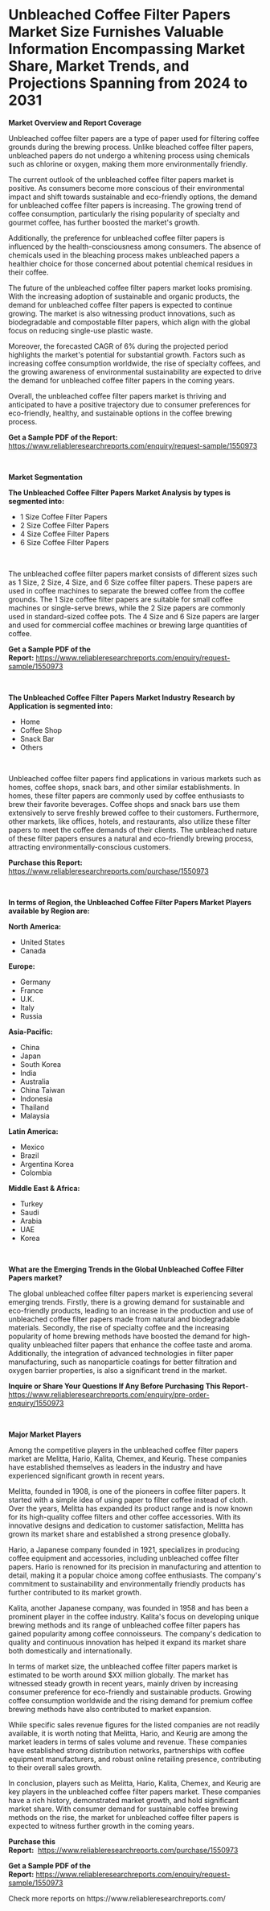 <p><h1>Unbleached Coffee Filter Papers Market Size Furnishes Valuable Information Encompassing Market Share, Market Trends, and Projections Spanning from 2024 to 2031</h1></p><p><strong>Market Overview and Report Coverage</strong></p>
<p><p>Unbleached coffee filter papers are a type of paper used for filtering coffee grounds during the brewing process. Unlike bleached coffee filter papers, unbleached papers do not undergo a whitening process using chemicals such as chlorine or oxygen, making them more environmentally friendly.</p><p>The current outlook of the unbleached coffee filter papers market is positive. As consumers become more conscious of their environmental impact and shift towards sustainable and eco-friendly options, the demand for unbleached coffee filter papers is increasing. The growing trend of coffee consumption, particularly the rising popularity of specialty and gourmet coffee, has further boosted the market's growth.</p><p>Additionally, the preference for unbleached coffee filter papers is influenced by the health-consciousness among consumers. The absence of chemicals used in the bleaching process makes unbleached papers a healthier choice for those concerned about potential chemical residues in their coffee.</p><p>The future of the unbleached coffee filter papers market looks promising. With the increasing adoption of sustainable and organic products, the demand for unbleached coffee filter papers is expected to continue growing. The market is also witnessing product innovations, such as biodegradable and compostable filter papers, which align with the global focus on reducing single-use plastic waste.</p><p>Moreover, the forecasted CAGR of 6% during the projected period highlights the market's potential for substantial growth. Factors such as increasing coffee consumption worldwide, the rise of specialty coffees, and the growing awareness of environmental sustainability are expected to drive the demand for unbleached coffee filter papers in the coming years.</p><p>Overall, the unbleached coffee filter papers market is thriving and anticipated to have a positive trajectory due to consumer preferences for eco-friendly, healthy, and sustainable options in the coffee brewing process.</p></p>
<p><strong>Get a Sample PDF of the Report:</strong> <a href="https://www.reliableresearchreports.com/enquiry/request-sample/1550973">https://www.reliableresearchreports.com/enquiry/request-sample/1550973</a></p>
<p>&nbsp;</p>
<p><strong>Market Segmentation</strong></p>
<p><strong>The Unbleached Coffee Filter Papers Market Analysis by types is segmented into:</strong></p>
<p><ul><li>1 Size Coffee Filter Papers</li><li>2 Size Coffee Filter Papers</li><li>4 Size Coffee Filter Papers</li><li>6 Size Coffee Filter Papers</li></ul></p>
<p>&nbsp;</p>
<p><p>The unbleached coffee filter papers market consists of different sizes such as 1 Size, 2 Size, 4 Size, and 6 Size coffee filter papers. These papers are used in coffee machines to separate the brewed coffee from the coffee grounds. The 1 Size coffee filter papers are suitable for small coffee machines or single-serve brews, while the 2 Size papers are commonly used in standard-sized coffee pots. The 4 Size and 6 Size papers are larger and used for commercial coffee machines or brewing large quantities of coffee.</p></p>
<p><strong>Get a Sample PDF of the Report:</strong>&nbsp;<a href="https://www.reliableresearchreports.com/enquiry/request-sample/1550973">https://www.reliableresearchreports.com/enquiry/request-sample/1550973</a></p>
<p>&nbsp;</p>
<p><strong>The Unbleached Coffee Filter Papers Market Industry Research by Application is segmented into:</strong></p>
<p><ul><li>Home</li><li>Coffee Shop</li><li>Snack Bar</li><li>Others</li></ul></p>
<p>&nbsp;</p>
<p><p>Unbleached coffee filter papers find applications in various markets such as homes, coffee shops, snack bars, and other similar establishments. In homes, these filter papers are commonly used by coffee enthusiasts to brew their favorite beverages. Coffee shops and snack bars use them extensively to serve freshly brewed coffee to their customers. Furthermore, other markets, like offices, hotels, and restaurants, also utilize these filter papers to meet the coffee demands of their clients. The unbleached nature of these filter papers ensures a natural and eco-friendly brewing process, attracting environmentally-conscious customers.</p></p>
<p><strong>Purchase this Report:</strong>&nbsp; <a href="https://www.reliableresearchreports.com/purchase/1550973">https://www.reliableresearchreports.com/purchase/1550973</a></p>
<p>&nbsp;</p>
<p><strong>In terms of Region, the Unbleached Coffee Filter Papers Market Players available by Region are:</strong></p>
<p>
    <p> <strong> North America: </strong>
        <ul>
            <li>United States</li>
            <li>Canada</li>
        </ul>
        </p> 
    <p> <strong> Europe: </strong>
        <ul>
            <li>Germany</li>
            <li>France</li>
            <li>U.K.</li>
            <li>Italy</li>
            <li>Russia</li>
        </ul>
        </p> 
    <p> <strong> Asia-Pacific: </strong>
        <ul>
            <li>China</li>
            <li>Japan</li>
            <li>South Korea</li>
            <li>India</li>
            <li>Australia</li>
            <li>China Taiwan</li>
            <li>Indonesia</li>
            <li>Thailand</li>
            <li>Malaysia</li>
        </ul>
        </p> 
    <p> <strong> Latin America: </strong>
        <ul>
            <li>Mexico</li>
            <li>Brazil</li>
            <li>Argentina Korea</li>
            <li>Colombia</li>
        </ul>
        </p> 
    <p> <strong> Middle East & Africa: </strong>
        <ul>
            <li>Turkey</li>
            <li>Saudi</li>
            <li>Arabia</li>
            <li>UAE</li>
            <li>Korea</li>
        </ul>
    </p>
    </p>
<p>&nbsp;</p>
<p><strong>What are the Emerging Trends in the Global Unbleached Coffee Filter Papers market?</strong></p>
<p><p>The global unbleached coffee filter papers market is experiencing several emerging trends. Firstly, there is a growing demand for sustainable and eco-friendly products, leading to an increase in the production and use of unbleached coffee filter papers made from natural and biodegradable materials. Secondly, the rise of specialty coffee and the increasing popularity of home brewing methods have boosted the demand for high-quality unbleached filter papers that enhance the coffee taste and aroma. Additionally, the integration of advanced technologies in filter paper manufacturing, such as nanoparticle coatings for better filtration and oxygen barrier properties, is also a significant trend in the market.</p></p>
<p><strong>Inquire or Share Your Questions If Any Before Purchasing This Report</strong>- <a href="https://www.reliableresearchreports.com/enquiry/pre-order-enquiry/1550973">https://www.reliableresearchreports.com/enquiry/pre-order-enquiry/1550973</a></p>
<p>&nbsp;</p>
<p><strong>Major Market Players</strong></p>
<p><p>Among the competitive players in the unbleached coffee filter papers market are Melitta, Hario, Kalita, Chemex, and Keurig. These companies have established themselves as leaders in the industry and have experienced significant growth in recent years.</p><p>Melitta, founded in 1908, is one of the pioneers in coffee filter papers. It started with a simple idea of using paper to filter coffee instead of cloth. Over the years, Melitta has expanded its product range and is now known for its high-quality coffee filters and other coffee accessories. With its innovative designs and dedication to customer satisfaction, Melitta has grown its market share and established a strong presence globally.</p><p>Hario, a Japanese company founded in 1921, specializes in producing coffee equipment and accessories, including unbleached coffee filter papers. Hario is renowned for its precision in manufacturing and attention to detail, making it a popular choice among coffee enthusiasts. The company's commitment to sustainability and environmentally friendly products has further contributed to its market growth.</p><p>Kalita, another Japanese company, was founded in 1958 and has been a prominent player in the coffee industry. Kalita's focus on developing unique brewing methods and its range of unbleached coffee filter papers has gained popularity among coffee connoisseurs. The company's dedication to quality and continuous innovation has helped it expand its market share both domestically and internationally.</p><p>In terms of market size, the unbleached coffee filter papers market is estimated to be worth around $XX million globally. The market has witnessed steady growth in recent years, mainly driven by increasing consumer preference for eco-friendly and sustainable products. Growing coffee consumption worldwide and the rising demand for premium coffee brewing methods have also contributed to market expansion.</p><p>While specific sales revenue figures for the listed companies are not readily available, it is worth noting that Melitta, Hario, and Keurig are among the market leaders in terms of sales volume and revenue. These companies have established strong distribution networks, partnerships with coffee equipment manufacturers, and robust online retailing presence, contributing to their overall sales growth.</p><p>In conclusion, players such as Melitta, Hario, Kalita, Chemex, and Keurig are key players in the unbleached coffee filter papers market. These companies have a rich history, demonstrated market growth, and hold significant market share. With consumer demand for sustainable coffee brewing methods on the rise, the market for unbleached coffee filter papers is expected to witness further growth in the coming years.</p></p>
<p><strong>Purchase this Report:</strong>&nbsp;&nbsp;<a href="https://www.reliableresearchreports.com/purchase/1550973">https://www.reliableresearchreports.com/purchase/1550973</a></p>
<p></p>
<p><strong>Get a Sample PDF of the Report:</strong>&nbsp;<a href="https://www.reliableresearchreports.com/enquiry/request-sample/1550973">https://www.reliableresearchreports.com/enquiry/request-sample/1550973</a></p>
<p>Check more reports on https://www.reliableresearchreports.com/</p>